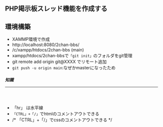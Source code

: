 ## PHP掲示板スレッド機能を作成する


## 環境構築
- XAMMP環境で作成
- http://localhost:8080/2chan-bbs/
- /c/xampp/htdocs/2chan-bbs (main)
- xampp/htdocs/2chan-bbsで`「git init」`のフォルダをgit管理
- git remote add origin git@XXXX でリモート追加
- `git push -u origin main`:なぜかmasterになったため


##### 知識 <hr>　
- 「hr」 は水平線
- `「CTRL」+「/」`でhtmlのコメントアウトできる
- /* 「CTRL」+「/」でcssのコメントアウトできる */
